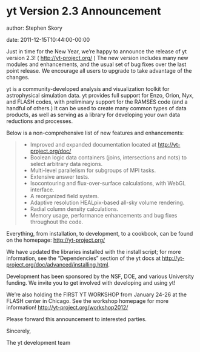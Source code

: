 # yt Version 2.3 Announcement

author: Stephen Skory

date: 2011-12-15T10:44:00-00:00

Just in time for the New Year, we’re happy to announce the release of yt
version 2.3! ( <http://yt-project.org/> ) The new version includes many
new modules and enhancements, and the usual set of bug fixes over the
last point release. We encourage all users to upgrade to take advantage
of the changes.

yt is a community-developed analysis and visualization toolkit for
astrophysical simulation data. yt provides full support for Enzo, Orion,
Nyx, and FLASH codes, with preliminary support for the RAMSES code (and
a handful of others.) It can be used to create many common types of data
products, as well as serving as a library for developing your own data
reductions and processes.

Below is a non-comprehensive list of new features and enhancements:

> -   Improved and expanded documentation located at
>     <http://yt-project.org/doc/>
> -   Boolean logic data containers (joins, intersections and nots) to
>     select arbitrary data regions.
> -   Multi-level parallelism for subgroups of MPI tasks.
> -   Extensive answer tests.
> -   Isocontouring and flux-over-surface calculations, with WebGL
>     interface.
> -   A reorganized field system.
> -   Adaptive resolution HEALpix-based all-sky volume rendering.
> -   Radial column density calculations.
> -   Memory usage, performance enhancements and bug fixes throughout
>     the code.

Everything, from installation, to development, to a cookbook, can be
found on the homepage: <http://yt-project.org/>

We have updated the libraries installed with the install script; for
more information, see the “Dependencies” section of the yt docs at
<http://yt-project.org/doc/advanced/installing.html>.

Development has been sponsored by the NSF, DOE, and various University
funding. We invite you to get involved with developing and using yt!

We’re also holding the FIRST YT WORKSHOP from January 24-26 at the FLASH
center in Chicago. See the workshop homepage for more information!
<http://yt-project.org/workshop2012/>

Please forward this announcement to interested parties.

Sincerely,

The yt development team
